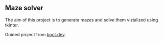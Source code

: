 ## Maze solver

The aim of this project is to generate mazes and solve them vizialized using tkinter.

Guided project from [boot.dev](boot.dev).